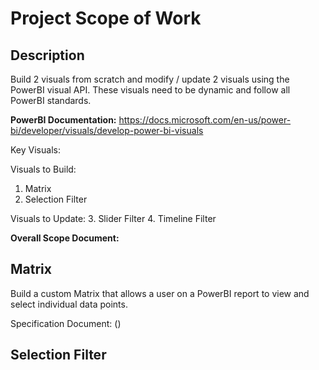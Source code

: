 # Project Scope of Work

## Description
Build 2 visuals from scratch and modify / update 2 visuals using the PowerBI visual API. These visuals need to be dynamic and follow all PowerBI standards.

**PowerBI Documentation:** https://docs.microsoft.com/en-us/power-bi/developer/visuals/develop-power-bi-visuals

Key Visuals:

Visuals to Build:
1. Matrix 
2. Selection Filter

Visuals to Update:
3. Slider Filter
4. Timeline Filter

**Overall Scope Document:**  

## Matrix 

Build a custom Matrix that allows a user on a PowerBI report to view and select individual data points.

Specification Document: ()


## Selection Filter





